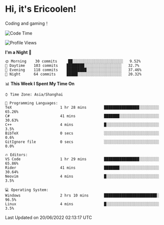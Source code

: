 # Hi, it's Ericoolen!
Coding and gaming！

<!--START_SECTION:waka-->
![Code Time](http://img.shields.io/badge/Code%20Time-318%20hrs%2051%20mins-blue)

![Profile Views](http://img.shields.io/badge/Profile%20Views-0-blue)

**I'm a Night 🦉** 

```text
🌞 Morning    30 commits     ██░░░░░░░░░░░░░░░░░░░░░░░   9.52% 
🌆 Daytime    103 commits    ████████░░░░░░░░░░░░░░░░░   32.7% 
🌃 Evening    118 commits    █████████░░░░░░░░░░░░░░░░   37.46% 
🌙 Night      64 commits     █████░░░░░░░░░░░░░░░░░░░░   20.32%

```


📊 **This Week I Spent My Time On** 

```text
⌚︎ Time Zone: Asia/Shanghai

💬 Programming Languages: 
TeX                      1 hr 28 mins        ████████████████░░░░░░░░░   65.26% 
C#                       41 mins             ███████░░░░░░░░░░░░░░░░░░   30.63% 
C++                      4 mins              █░░░░░░░░░░░░░░░░░░░░░░░░   3.5% 
BibTeX                   0 secs              ░░░░░░░░░░░░░░░░░░░░░░░░░   0.6% 
GitIgnore file           0 secs              ░░░░░░░░░░░░░░░░░░░░░░░░░   0.0%

🔥 Editors: 
VS Code                  1 hr 29 mins        ████████████████░░░░░░░░░   65.86% 
Rider                    41 mins             ███████░░░░░░░░░░░░░░░░░░   30.64% 
Neovim                   4 mins              █░░░░░░░░░░░░░░░░░░░░░░░░   3.5%

💻 Operating System: 
Windows                  2 hrs 10 mins       ████████████████████████░   96.5% 
Linux                    4 mins              █░░░░░░░░░░░░░░░░░░░░░░░░   3.5%

```


 Last Updated on 20/06/2022 02:13:17 UTC
<!--END_SECTION:waka-->

